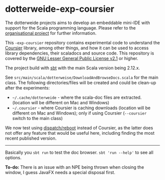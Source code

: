 # dotterweide-exp-coursier

The dotterweide projects aims to develop an embeddable mini-IDE with support for the Scala programming language.
Please refer to the [organisational project](https://github.com/dotterweide/dotterweide-org) for further information.

This `-exp-coursier` repository contains experimental code to understand 
the [Coursier](https://get-coursier.io/) library, among other things, and how it can be used to access library
dependencies, their scaladocs and source code. This repository is covered by the
[GNU Lesser General Public License v2.1](https://www.gnu.org/licenses/lgpl-2.1.txt) or higher.

The project build with [sbt](http://www.scala-sbt.org/) with the main Scala version being 2.12.x.

See `src/main/scala/dotterweise/DownloadAndBrowseDocs.scala` for the main class. The following directories/files 
will be created and could be clean-up after the experiments:

 - `~/.cache/dotterweide` - where the scala-doc files are extracted. (location will be different on Mac and Windows)
 - `~/.coursier` - where Coursier is caching downloads (location will be different on Mac and Windows); only if
  using Coursier (`--coursier` switch to the main class)
  
We now test using [dispatch/reboot](https://github.com/dispatch/reboot) instead of Coursier, as the latter does not
offer any feature that would be useful here, including finding the most recent published version.

----

Basically you `sbt run` to test the doc browser. `sbt 'run --help'` to see all options.

__To-do:__ There is an issue with an NPE being thrown when closing the window,
I guess JavaFX needs a special disposal first.
